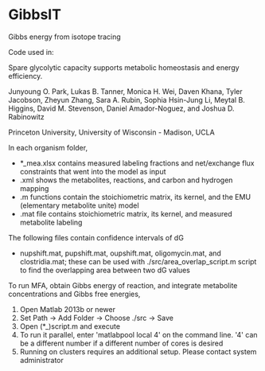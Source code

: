 # GibbsIT
Gibbs energy from isotope tracing

Code used in:

Spare glycolytic capacity supports metabolic homeostasis and energy efficiency.

Junyoung O. Park, Lukas B. Tanner, Monica H. Wei, Daven Khana, Tyler Jacobson, Zheyun Zhang, Sara A. Rubin, Sophia Hsin-Jung Li, Meytal B. Higgins, David M. Stevenson, Daniel Amador-Noguez, and Joshua D. Rabinowitz

Princeton University, University of Wisconsin - Madison, UCLA

In each organism folder,
- *_mea.xlsx contains measured labeling fractions and net/exchange flux constraints that went into the model as input
- .xml shows the metabolites, reactions, and carbon and hydrogen mapping
- .m functions contain the stoichiometric matrix, its kernel, and the EMU (elementary metabolite unite) model
- .mat file contains stoichiometric matrix, its kernel, and measured metabolite labeling

The following files contain confidence intervals of dG
- nupshift.mat, pupshift.mat, oupshift.mat, oligomycin.mat, and clostridia.mat; these can be used with ./src/area_overlap_script.m script to find the overlapping area between two dG values

To run MFA, obtain Gibbs energy of reaction, and integrate metabolite concentrations and Gibbs free energies,
1) Open Matlab 2013b or newer
2) Set Path -> Add Folder -> Choose ./src -> Save
3) Open (*_)script.m and execute
4) To run it parallel, enter 'matlabpool local 4' on the command line. '4' can be a different number if a different number of cores is desired
5) Running on clusters requires an additional setup. Please contact system administrator